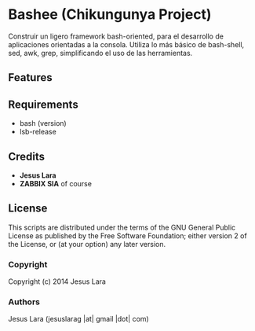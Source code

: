 Bashee (Chikungunya Project)
=============================

Construir un ligero framework bash-oriented, para el desarrollo de aplicaciones orientadas a la consola.
Utiliza lo más básico de bash-shell, sed, awk, grep, simplificando el uso de las herramientas.

Features
--------



Requirements
------------

* bash (version)
* lsb-release

Credits
-------

* **Jesus Lara**
* **ZABBIX SIA** of course

License
-------

This scripts are distributed under the terms of the GNU General Public License as published by the Free Software Foundation; either version 2 of the License, or
(at your option) any later version.

### Copyright

  Copyright (c) 2014 Jesus Lara

### Authors

  Jesus Lara
  (jesuslarag |at| gmail |dot| com)
